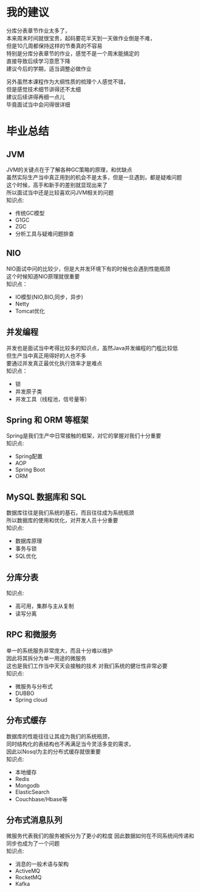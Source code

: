# 我的建议
分库分表章节作业太多了，  
本来周末时间就很宝贵，起码要花半天到一天做作业倒是不难，  
但是10几周都保持这样的节奏真的不容易  
特别是分库分表章节的作业，感觉不是一个周末能搞定的  
直接导致后续学习意愿下降  
建议今后的学期，适当调整必做作业  

另外虽然本课程作为大纲性质的梳理个人感觉不错，  
但是感觉技术细节讲得还不太细  
建议后续讲得再细一点儿  
毕竟面试当中会问得很详细

# 毕业总结
## JVM
JVM的关键点在于了解各种GC策略的原理，和优缺点  
虽然实际生产当中真正用到的机会不是太多，但是一旦遇到，都是疑难问题  
这个时候，高手和新手的差别就显现出来了  
所以面试当中还是比较喜欢问JVM相关的问题  
知识点:
* 传统GC模型
* G1GC
* ZGC
* 分析工具与疑难问题排查
## NIO
NIO面试中问的比较少，但是大并发环境下有的时候也会遇到性能瓶颈  
这个时候知道NIO原理就很重要  
知识点：
* IO模型(NIO,BIO,同步，异步)
* Netty
* Tomcat优化
## 并发编程
并发也是面试当中考得比较多的知识点，虽然Java并发编程的门槛比较低  
但生产当中真正用得好的人也不多  
要通过并发真正最优化执行效率才是难点  
知识点：
* 锁
* 并发原子类
* 并发工具（线程池，信号量等）
## Spring 和 ORM 等框架
Spring是我们生产中日常接触的框架，对它的掌握对我们十分重要  
知识点:
* Spring配置
* AOP
* Spring Boot
* ORM
## MySQL 数据库和 SQL
数据库往往是我们系统的基石，而且往往成为系统瓶颈  
所以数据库的使用和优化，对开发人员十分重要  
知识点:
* 数据库原理
* 事务与锁
* SQL优化
## 分库分表
知识点:
* 高可用，集群与主从复制
* 读写分离
## RPC 和微服务
单一的系统服务非常庞大，而且十分难以维护  
因此将其拆分为单一用途的微服务  
这也是我们工作当中天天会接触的技术
对我们系统的健壮性非常必要  
知识点:
* 微服务与分布式
* DUBBO
* Spring cloud
## 分布式缓存
数据库的性能往往让其成为我们的系统瓶颈，  
同时结构化的表结构也不再满足当今灵活多变的需求，  
因此以Nosql为主的分布式缓存就很重要  
知识点:
* 本地缓存
* Redis
* Mongodb
* ElasticSearch
* Couchbase/Hbase等
## 分布式消息队列
微服务代表我们的服务被拆分为了更小的粒度
因此数据如何在不同系统间传递和同步也成为了一个问题  
知识点:
* 消息的一般术语与架构
* ActiveMQ
* RocketMQ
* Kafka